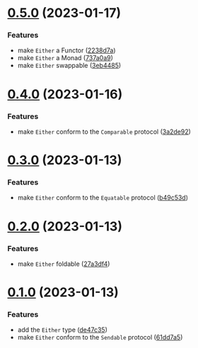 # [0.5.0](https://github.com/EmilioOjeda/Either/compare/0.4.0...0.5.0) (2023-01-17)


### Features

* make `Either` a Functor ([2238d7a](https://github.com/EmilioOjeda/Either/commit/2238d7a6ff85426f60e2e0c10be99d486e55eb3f))
* make `Either` a Monad ([737a0a9](https://github.com/EmilioOjeda/Either/commit/737a0a91e1bf62473870e7459554a6ea31f5cff0))
* make `Either` swappable ([3eb4485](https://github.com/EmilioOjeda/Either/commit/3eb44859cb15741ddadceb5551c87aa25008361b))



# [0.4.0](https://github.com/EmilioOjeda/Either/compare/0.3.0...0.4.0) (2023-01-16)


### Features

* make `Either` conform to the `Comparable` protocol ([3a2de92](https://github.com/EmilioOjeda/Either/commit/3a2de92e0f1e8b4b60351bcebd6f8632a8d2341f))



# [0.3.0](https://github.com/EmilioOjeda/Either/compare/0.2.0...0.3.0) (2023-01-13)


### Features

* make `Either` conform to the `Equatable` protocol ([b49c53d](https://github.com/EmilioOjeda/Either/commit/b49c53dc37e3fdc4ddee6ad6829cc2b2dde7fcec))



# [0.2.0](https://github.com/EmilioOjeda/Either/compare/0.1.0...0.2.0) (2023-01-13)


### Features

* make `Either` foldable ([27a3df4](https://github.com/EmilioOjeda/Either/commit/27a3df40c8f24dc4f58ae174a55f8291527286db))



# [0.1.0](https://github.com/EmilioOjeda/Either/compare/de47c35514aba843c928a37156b4f4a06c218e22...0.1.0) (2023-01-13)


### Features

* add the `Either` type ([de47c35](https://github.com/EmilioOjeda/Either/commit/de47c35514aba843c928a37156b4f4a06c218e22))
* make `Either` conform to the `Sendable` protocol ([61dd7a5](https://github.com/EmilioOjeda/Either/commit/61dd7a512edc4a57873713d5d6bbe1ed01c6425c))




